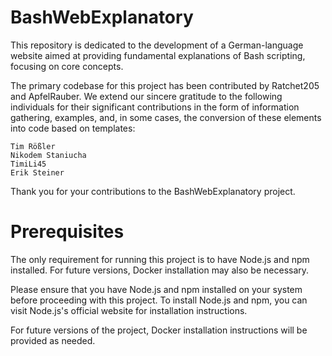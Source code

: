# BashWebExplanatory
This repository is dedicated to the development of a German-language website aimed at providing fundamental explanations of Bash scripting, focusing on core concepts.

The primary codebase for this project has been contributed by Ratchet205 and ApfelRauber. We extend our sincere gratitude to the following individuals for their significant contributions in the form of information gathering, examples, and, in some cases, the conversion of these elements into code based on templates:

    Tim Rößler
    Nikodem Staniucha
    TimiLi45
    Erik Steiner

Thank you for your contributions to the BashWebExplanatory project.

# Prerequisites

The only requirement for running this project is to have Node.js and npm installed. For future versions, Docker installation may also be necessary.

Please ensure that you have Node.js and npm installed on your system before proceeding with this project. To install Node.js and npm, you can visit Node.js's official website for installation instructions.

For future versions of the project, Docker installation instructions will be provided as needed.
